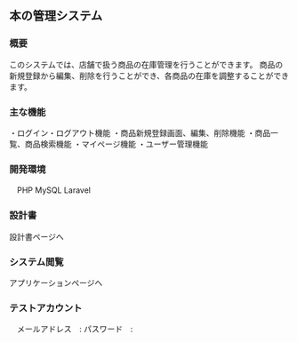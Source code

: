 ## 本の管理システム



### 概要

このシステムでは、店舗で扱う商品の在庫管理を行うことができます。
商品の新規登録から編集、削除を行うことができ、各商品の在庫を調整することができます。

### 主な機能

・ログイン・ログアウト機能
・商品新規登録画面、編集、削除機能
・商品一覧、商品検索機能
・マイページ機能
・ユーザー管理機能

### 開発環境

　PHP 
  MySQL
  Laravel
  
### 設計書

設計書ページへ

### システム閲覧

アプリケーションページへ

### テストアカウント

　メールアドレス　:
 パスワード　:
